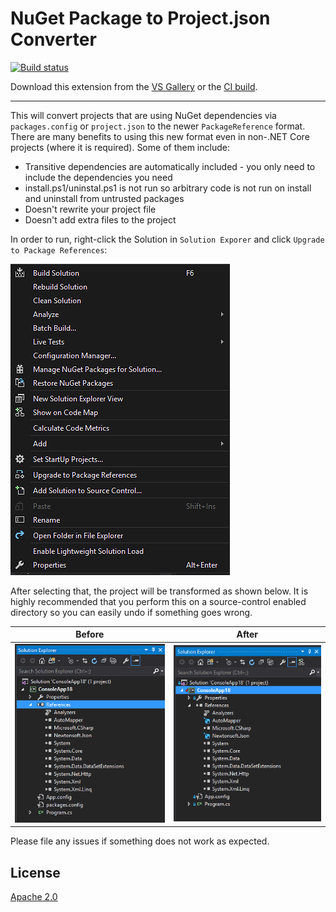 # NuGet Package to Project.json Converter

[![Build status](https://ci.appveyor.com/api/projects/status/q1mkuttpcf3a3c03?svg=true)](https://ci.appveyor.com/project/twsouthwick/nugetpackageconfigconverter)

Download this extension from the [VS Gallery](https://visualstudiogallery.msdn.microsoft.com/8e8e8c73-e874-4180-9a44-1c9ebffd308d) or the [CI build](http://vsixgallery.com/extension/NuGetPackageConfigConverter.Taylor%20Southwick.dd0141da-d26f-4013-8b78-72723a313486/).

---------------------------------------

This will convert projects that are using NuGet dependencies via `packages.config` or `project.json` to the newer `PackageReference` format. There are many benefits
to using this new format even in non-.NET Core projects (where it is required). Some of them include:

- Transitive dependencies are automatically included - you only need to include the dependencies you need
- install.ps1/uninstal.ps1 is not run so arbitrary code is not run on install and uninstall from untrusted packages
- Doesn't rewrite your project file
- Doesn't add extra files to the project

In order to run, right-click the Solution in `Solution Exporer` and click `Upgrade to Package References`: 

![Invocation](docs/assets/readme/invoke.png)

After selecting that, the project will be transformed as shown below. It is highly recommended that you perform this on a source-control enabled
directory so you can easily undo if something goes wrong.

|  Before                                   | After                                   |
|-------------------------------------------|-----------------------------------------|
| ![Before](docs/assets/readme/before.png) | ![After](docs/assets/readme/after.png) |

Please file any issues if something does not work as expected.

## License
[Apache 2.0](LICENSE)